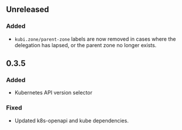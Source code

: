 ## Unreleased

### Added
* `kubi.zone/parent-zone` labels are now removed in cases where the delegation has lapsed, or the parent zone no longer exists.

## 0.3.5

### Added
* Kubernetes API version selector

### Fixed
* Updated k8s-openapi and kube dependencies.